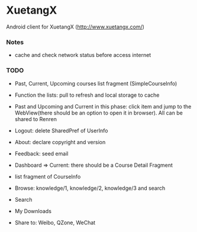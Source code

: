 XuetangX
========

Android client for XuetangX (http://www.xuetangx.com/)


### Notes

+ cache and check network status before access internet


### TODO

+ Past, Current, Upcoming courses list fragment (SimpleCourseInfo)

+ Function the lists: pull to refresh and local storage to cache

+ Past and Upcoming and Current in this phase: click item and jump to the
WebView(there should be an option to open it in browser). All can be shared to
Renren

+ Logout: delete SharedPref of UserInfo

+ About: declare copyright and version

+ Feedback: seed email

+ Dashboard => Current: there should be a Course Detail Fragment

+ list fragment of CourseInfo

+ Browse: knowledge/1, knowledge/2, knowledge/3 and search

+ Search

+ My Downloads

+ Share to: Weibo, QZone, WeChat
